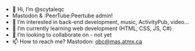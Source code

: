 - 👋 Hi, I’m @scytaleqc
- Mastodon & :PeerTube:Peertube admin!
- 👀 I’m interested in back-end development, music, ActivityPub, video...
- 🌱 I’m currently learning web development (HTML, CSS, JS, C#)
- 💞️ I’m looking to collaborate on - not yet
- 📫 How to reach me?  Mastodon: [obc@mas.atmx.ca](https://mas.atmx.ca/@obc)

<!---
scytaleqc/scytaleqc is a ✨ special ✨ repository because its `README.md` (this file) appears on your GitHub profile.
You can click the Preview link to take a look at your changes.
--->
